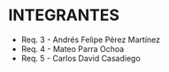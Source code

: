 # INTEGRANTES

* Req. 3 - Andrés Felipe Pérez Martínez
* Req. 4 - Mateo Parra Ochoa
* Req. 5 - Carlos David Casadiego
